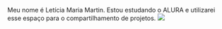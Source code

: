 Meu nome é Letícia Maria Martin. 
Estou estudando o ALURA e utilizarei esse espaço para o compartilhamento de projetos.
![](https://tenor.com/pt-BR/search/aww-gifs)


